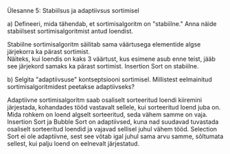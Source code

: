 Ülesanne 5: Stabiilsus ja adaptiivsus sortimisel 


a) Defineeri, mida tähendab, et sortimisalgoritm on "stabiilne." Anna näide stabiilsest sortimisalgoritmist antud loendist.

Stabiilne sortimisalgoritm säilitab sama väärtusega elementide algse järjekorra ka pärast sortimist.  
Näiteks, kui loendis on kaks 3 väärtust, kus esimene asub enne teist, jääb see järjekord samaks ka pärast sortimist.
Insertion Sort on stabiilne.



b) Selgita "adaptiivsuse" kontseptsiooni sortimisel. Millistest eelmainitud sortimisalgoritmidest peetakse adaptiivseks?

Adaptiivne sortimisalgoritm saab osaliselt sorteeritud loendi kiiremini järjestada,
kohandades tööd vastavalt sellele, kui sorteeritud loend juba on. Mida rohkem on loend algselt sorteeritud, seda vähem samme on vaja.
Insertion Sort ja Bubble Sort on adaptiivsed, kuna nad suudavad tuvastada osaliselt sorteeritud loendid ja vajavad sellisel juhul vähem tööd.
Selection Sort ei ole adaptiivne, sest see võtab igal juhul sama arvu samme, sõltumata sellest, kui palju loend on eelnevalt järjestatud.
